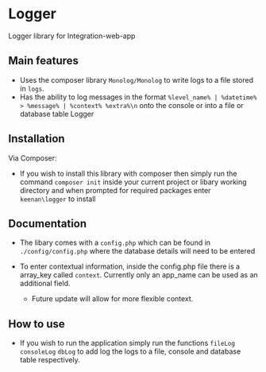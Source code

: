 # Logger
Logger library for Integration-web-app

Main features
--

* Uses the composer library `Monolog/Monolog` to write logs to a file stored in `logs`.
* Has the ability to log messages in the format 
```%level_name% | %datetime% > %message% | %context% %extra%\n```
onto the console or into a file or database table Logger

Installation
--
Via Composer:
* If you wish to install this library with composer then simply run the command `composer init` inside your current project or libary working directory and when prompted for required packages enter `keenan\logger` to install

Documentation
--

* The libary comes with a `config.php` which can be found in ```./config/config.php``` where the database details will need to be entered

* To enter contextual information, inside the config.php file there is a array_key called `context`. Currently only an app_name can be used as an additional field.
    - Future update will allow for more flexible context.

How to use
--

* If you wish to run the application simply run the functions `fileLog` `consoleLog` `dbLog` to add log the logs to a file, console and database table respectively.



